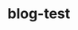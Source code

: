 # blog-test

<!--date 2022-12-07 -->
<!--tags tag1,tag2 -->
<!--desc hello this is readme. -->
<!--post default -->

